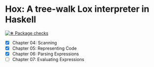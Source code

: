 # Hox: A tree-walk Lox interpreter in Haskell

[![❄ Package checks](https://github.com/DavSanchez/hox/actions/workflows/test.yaml/badge.svg)](https://github.com/DavSanchez/hox/actions/workflows/test.yaml)

- [x] Chapter 04: Scanning
- [x] Chapter 05: Representing Code
- [x] Chapter 06: Parsing Expressions
- [ ] Chapter 07: Evaluating Expressions
